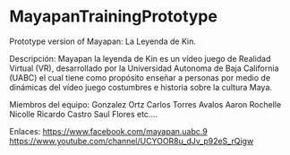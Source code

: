 # MayapanTrainingPrototype
Prototype version of Mayapan: La Leyenda de Kin.

Descripción:
  Mayapan la leyenda de Kin es un vídeo juego de Realidad Virtual (VR), desarrollado por la Universidad Autonoma de Baja California (UABC)
  el cual tiene como propósito enseñar a personas por medio de dinámicas del vídeo juego costumbres e historia sobre la cultura Maya.
  
Miembros del equipo:
  Gonzalez Ortz Carlos
  Torres Avalos Aaron
  Rochelle Nicolle
  Ricardo Castro
  Saul Flores
  etc....
  
Enlaces:
  https://www.facebook.com/mayapan.uabc.9
  https://www.youtube.com/channel/UCYOOR8u_dJv_p92eS_rQigw
